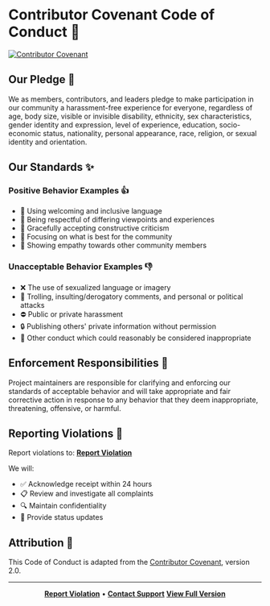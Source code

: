 # Contributor Covenant Code of Conduct 🤝

[![Contributor Covenant](https://img.shields.io/badge/Contributor%20Covenant-2.1-4baaaa.svg)](code_of_conduct.md)

## Our Pledge 🌟

We as members, contributors, and leaders pledge to make participation in our
community a harassment-free experience for everyone, regardless of age, body
size, visible or invisible disability, ethnicity, sex characteristics, gender
identity and expression, level of experience, education, socio-economic status,
nationality, personal appearance, race, religion, or sexual identity
and orientation.

## Our Standards ✨

### Positive Behavior Examples 👍
* 💬 Using welcoming and inclusive language
* 🤝 Being respectful of differing viewpoints and experiences
* 🎯 Gracefully accepting constructive criticism
* 💪 Focusing on what is best for the community
* 💖 Showing empathy towards other community members

### Unacceptable Behavior Examples 👎
* ❌ The use of sexualized language or imagery
* 🚫 Trolling, insulting/derogatory comments, and personal or political attacks
* ⛔ Public or private harassment
* 🔒 Publishing others' private information without permission
* 🚷 Other conduct which could reasonably be considered inappropriate

## Enforcement Responsibilities 👮

Project maintainers are responsible for clarifying and enforcing our standards of
acceptable behavior and will take appropriate and fair corrective action in
response to any behavior that they deem inappropriate, threatening, offensive,
or harmful.

## Reporting Violations 📢

Report violations to: **[Report Violation](https://github.com/Nanaimo2013/BozoCord/issues)**

We will:
- ✅ Acknowledge receipt within 24 hours
- 📋 Review and investigate all complaints
- 🔍 Maintain confidentiality
- 📝 Provide status updates

## Attribution 📜

This Code of Conduct is adapted from the [Contributor Covenant](https://www.contributor-covenant.org),
version 2.0.

---

<div align="center">

**[Report Violation](https://github.com/Nanaimo2013/BozoCord/issues)** •
**[Contact Support](https://github.com/Nanaimo2013/BozoCord/discussions)**
**[View Full Version](https://www.contributor-covenant.org/version/2/0/code_of_conduct/)**

</div> 
